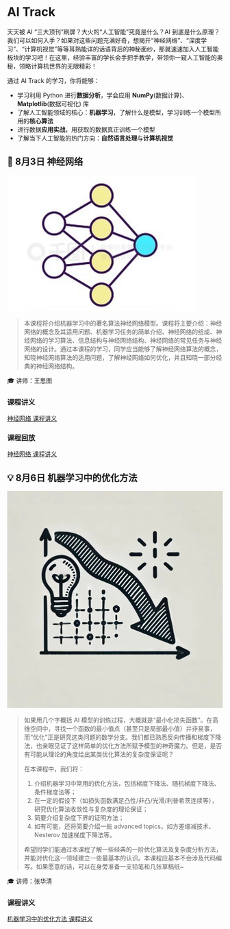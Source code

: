 # AI Track

天天被 AI “三大顶刊”刷屏？大火的“人工智能”究竟是什么？AI 到底是什么原理？我们可以如何入手？如果对这些问题充满好奇，想揭开“神经网络”、“深度学习”、“计算机视觉”等等耳熟能详的话语背后的神秘面纱，那就速速加入人工智能板块的学习吧！在这里，经验丰富的学长会手把手教学，带领你一窥人工智能的奥秘，领略计算机世界的无限精彩！

通过 AI Track 的学习，你将能够：

- 学习利用 Python 进行**数据分析**，学会应用 **NumPy**(数据计算)、 **Matplotlib**(数据可视化) 库
- 了解人工智能领域的核心：**机器学习**，了解什么是模型，学习训练一个模型所用的**核心算法**
- 进行数据**应用实战**，用获取的数据真正训练一个模型
- 了解当下人工智能的热门方向：**自然语言处理**与**计算机视觉**

## 🤔 8月3日 神经网络

![logo](../images/logo/神经网络.png)

>本课程将介绍机器学习中的著名算法神经网络模型。课程将主要介绍：神经网络的概念及其适用问题、机器学习任务的简单介绍、神经网络的组成、神经网络的学习算法、信息结构与神经网络结构、神经网络的常见任务与神经网络的设计。通过本课程的学习，同学应当能够了解神经网络算法的概念，知晓神经网络算法的适用问题，了解神经网络如何优化，并且知晓一部分经典的神经网络结构。

🎓 讲师：王思图

### 课程讲义

[神经网络 课程讲义](https://summer24.net9.org/ai/neural-network/network/)

### 课程回放

[神经网络 课程讲义](https://www.bilibili.com/video/BV11SvDeNEbY/?share_source=copy_web&vd_source=5f41358f46c6dc60e03c3ff6ca5a8520)

## 💡 8月6日 机器学习中的优化方法

![logo](../images/logo/机器学习优化.jpg)

>如果用几个字概括 AI 模型的训练过程，大概就是“最小化损失函数”。在高维空间中，寻找一个函数的最小值点（甚至只是局部最小值）并非易事，而“优化”正是研究这类问题的数学分支。我们都已熟悉反向传播和梯度下降法，也亲眼见证了这样简单的优化方法所赋予模型的神奇魔力。但是，是否有可能从理论的角度给出某类优化算法的复杂度保证呢？ 
>
>在本课程中，我们将： 
>
>1. 介绍机器学习中常用的优化方法，包括梯度下降法、随机梯度下降法、条件梯度法等； 
>2. 在一定的假设下（如损失函数满足凸性/非凸/光滑/利普希茨连续等），研究优化算法收敛性与复杂度的理论保证；
>3. 简要介绍复杂度下界的证明方法； 
>4. 如有可能，还将简要介绍一些 advanced topics，如方差缩减技术、Nesterov 加速梯度下降法等。 
>
>希望同学们能通过本课程了解一些经典的一阶优化算法及复杂度分析方法，并能对优化这一领域建立一些最基本的认识。本课程应基本不会涉及代码编写。如果愿意的话，可以在身旁准备一支铅笔和几张草稿纸~

🎓 讲师：张华清

### 课程讲义

[机器学习中的优化方法 课程讲义](https://summer24.net9.org/ai/sast2024-optimization/test/)